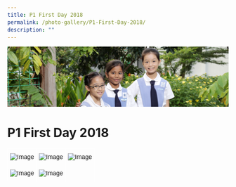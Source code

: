 ```yaml
---
title: P1 First Day 2018
permalink: /photo-gallery/P1-First-Day-2018/
description: ""
---
```

![](/images/banner-calendar.jpg)

P1 First Day 2018
=================

<style type="text/css">
.tg  {border-collapse:collapse;border-spacing:0;}
.tg td{border-color:black;border-style:solid;border-width:1px;font-family:Arial, sans-serif;font-size:14px;
  overflow:hidden;padding:10px 5px;word-break:normal;}
.tg th{border-color:black;border-style:solid;border-width:1px;font-family:Arial, sans-serif;font-size:14px;
  font-weight:normal;overflow:hidden;padding:10px 5px;word-break:normal;}
.tg .tg-8jgo{border-color:#ffffff;text-align:center;vertical-align:top}
</style>
<table class="tg">
<thead>
  <tr>
    <th class="tg-8jgo"><img src="https://stanthonyscanossianpri.moe.edu.sg/wp-content/uploads/2018/01/1-Steadfast-2018-First-Day-74.jpg" alt="Image" width="199" height="133"></th>
    <th class="tg-8jgo"><img src="https://stanthonyscanossianpri.moe.edu.sg/wp-content/uploads/2018/01/1-Courage-2018-First-Day-24.jpg" alt="Image" width="199" height="133"></th>
    <th class="tg-8jgo"><img src="https://stanthonyscanossianpri.moe.edu.sg/wp-content/uploads/2018/01/1-Courage-2018-First-Day-28.jpg" alt="Image" width="199" height="133"></th>
  </tr>
</thead>
<tbody>
  <tr>
    <td class="tg-8jgo"><img src="https://stanthonyscanossianpri.moe.edu.sg/wp-content/uploads/2018/01/1-Piety-2018-First-Day-132.jpg" alt="Image" width="199" height="133"></td>
    <td class="tg-8jgo"><img src="https://stanthonyscanossianpri.moe.edu.sg/wp-content/uploads/2018/01/1-Prudence-2018-First-Day-122.jpg" alt="Image" width="199" height="133"></td>
    <td class="tg-8jgo"></td>
  </tr>
</tbody>
</table>